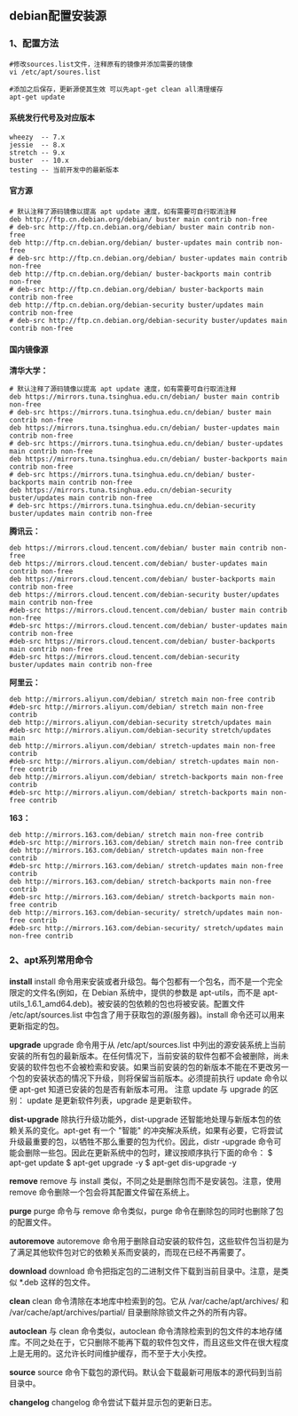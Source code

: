 ## debian配置安装源



### 1、配置方法

```
#修改sources.list文件，注释原有的镜像并添加需要的镜像
vi /etc/apt/soures.list

#添加之后保存，更新源使其生效 可以先apt-get clean all清理缓存
apt-get update
```



#### 系统发行代号及对应版本

```
wheezy  -- 7.x
jessie  -- 8.x
stretch -- 9.x
buster  -- 10.x
testing -- 当前开发中的最新版本
```

#### 官方源


	# 默认注释了源码镜像以提高 apt update 速度，如有需要可自行取消注释
	deb http://ftp.cn.debian.org/debian/ buster main contrib non-free
	# deb-src http://ftp.cn.debian.org/debian/ buster main contrib non-free
	deb http://ftp.cn.debian.org/debian/ buster-updates main contrib non-free
	# deb-src http://ftp.cn.debian.org/debian/ buster-updates main contrib non-free
	deb http://ftp.cn.debian.org/debian/ buster-backports main contrib non-free
	# deb-src http://ftp.cn.debian.org/debian/ buster-backports main contrib non-free
	deb http://ftp.cn.debian.org/debian-security buster/updates main contrib non-free
	# deb-src http://ftp.cn.debian.org/debian-security buster/updates main contrib non-free

#### 国内镜像源

**清华大学：**

```
# 默认注释了源码镜像以提高 apt update 速度，如有需要可自行取消注释
deb https://mirrors.tuna.tsinghua.edu.cn/debian/ buster main contrib non-free
# deb-src https://mirrors.tuna.tsinghua.edu.cn/debian/ buster main contrib non-free
deb https://mirrors.tuna.tsinghua.edu.cn/debian/ buster-updates main contrib non-free
# deb-src https://mirrors.tuna.tsinghua.edu.cn/debian/ buster-updates main contrib non-free
deb https://mirrors.tuna.tsinghua.edu.cn/debian/ buster-backports main contrib non-free
# deb-src https://mirrors.tuna.tsinghua.edu.cn/debian/ buster-backports main contrib non-free
deb https://mirrors.tuna.tsinghua.edu.cn/debian-security buster/updates main contrib non-free
# deb-src https://mirrors.tuna.tsinghua.edu.cn/debian-security buster/updates main contrib non-free
```

**腾讯云：**

```
deb https://mirrors.cloud.tencent.com/debian/ buster main contrib non-free
deb https://mirrors.cloud.tencent.com/debian/ buster-updates main contrib non-free
deb https://mirrors.cloud.tencent.com/debian/ buster-backports main contrib non-free
deb https://mirrors.cloud.tencent.com/debian-security buster/updates main contrib non-free
#deb-src https://mirrors.cloud.tencent.com/debian/ buster main contrib non-free
#deb-src https://mirrors.cloud.tencent.com/debian/ buster-updates main contrib non-free
#deb-src https://mirrors.cloud.tencent.com/debian/ buster-backports main contrib non-free
#deb-src https://mirrors.cloud.tencent.com/debian-security buster/updates main contrib non-free
```

**阿里云：**


	deb http://mirrors.aliyun.com/debian/ stretch main non-free contrib
	#deb-src http://mirrors.aliyun.com/debian/ stretch main non-free contrib
	deb http://mirrors.aliyun.com/debian-security stretch/updates main
	#deb-src http://mirrors.aliyun.com/debian-security stretch/updates main
	deb http://mirrors.aliyun.com/debian/ stretch-updates main non-free contrib
	#deb-src http://mirrors.aliyun.com/debian/ stretch-updates main non-free contrib
	deb http://mirrors.aliyun.com/debian/ stretch-backports main non-free contrib
	#deb-src http://mirrors.aliyun.com/debian/ stretch-backports main non-free contrib


**163：**

	
	deb http://mirrors.163.com/debian/ stretch main non-free contrib
	#deb-src http://mirrors.163.com/debian/ stretch main non-free contrib
	deb http://mirrors.163.com/debian/ stretch-updates main non-free contrib
	#deb-src http://mirrors.163.com/debian/ stretch-updates main non-free contrib
	deb http://mirrors.163.com/debian/ stretch-backports main non-free contrib
	#deb-src http://mirrors.163.com/debian/ stretch-backports main non-free contrib
	deb http://mirrors.163.com/debian-security/ stretch/updates main non-free contrib
	#deb-src http://mirrors.163.com/debian-security/ stretch/updates main non-free contrib




### 2、apt系列常用命令

**install**
	install 命令用来安装或者升级包。每个包都有一个包名，而不是一个完全限定的文件名(例如，在 Debian 系统中，提供的参数是 apt-utils，而不是 apt-utils_1.6.1_amd64.deb)。被安装的包依赖的包也将被安装。配置文件 /etc/apt/sources.list 中包含了用于获取包的源(服务器)。install 命令还可以用来更新指定的包。

**upgrade**
	upgrade 命令用于从 /etc/apt/sources.list 中列出的源安装系统上当前安装的所有包的最新版本。在任何情况下，当前安装的软件包都不会被删除，尚未安装的软件包也不会被检索和安装。如果当前安装的包的新版本不能在不更改另一个包的安装状态的情况下升级，则将保留当前版本。必须提前执行 update 命令以便 apt-get 知道已安装的包是否有新版本可用。
注意 update 与 upgrade 的区别：
update 是更新软件列表，upgrade 是更新软件。

**dist-upgrade**
除执行升级功能外，dist-upgrade 还智能地处理与新版本包的依赖关系的变化。apt-get 有一个 "智能" 的冲突解决系统，如果有必要，它将尝试升级最重要的包，以牺牲不那么重要的包为代价。因此，distr -upgrade 命令可能会删除一些包。因此在更新系统中的包时，建议按顺序执行下面的命令：
$ apt-get update
$ apt-get upgrade -y
$ apt-get dis-upgrade -y

**remove**
remove 与 install 类似，不同之处是删除包而不是安装包。注意，使用 remove 命令删除一个包会将其配置文件留在系统上。

**purge**
purge 命令与 remove 命令类似，purge 命令在删除包的同时也删除了包的配置文件。

**autoremove**
autoremove 命令用于删除自动安装的软件包，这些软件包当初是为了满足其他软件包对它的依赖关系而安装的，而现在已经不再需要了。

**download**
download 命令把指定包的二进制文件下载到当前目录中。注意，是类似 *.deb 这样的包文件。

**clean**
clean 命令清除在本地库中检索到的包。它从 /var/cache/apt/archives/ 和 /var/cache/apt/archives/partial/ 目录删除除锁文件之外的所有内容。

**autoclean**
与 clean 命令类似，autoclean 命令清除检索到的包文件的本地存储库。不同之处在于，它只删除不能再下载的软件包文件，而且这些文件在很大程度上是无用的。这允许长时间维护缓存，而不至于大小失控。

**source**
source 命令下载包的源代码。默认会下载最新可用版本的源代码到当前目录中。

**changelog**
changelog 命令尝试下载并显示包的更新日志。